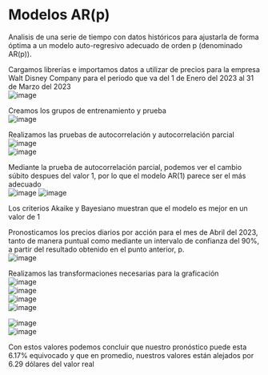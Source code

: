 # Modelos AR(p)

Analisis de una serie de tiempo con datos históricos para ajustarla de forma óptima a un modelo auto-regresivo adecuado de orden p (denominado AR(p)).

Cargamos librerías e importamos datos a utilizar de precios para la empresa Walt Disney Company para el periodo que va del 1 de Enero del 2023 al 31 de Marzo del 2023
<br>![image](https://github.com/user-attachments/assets/698eb2c8-ea6b-4af1-88fb-9f85a89946a7)

Creamos los grupos de entrenamiento y prueba
<br>![image](https://github.com/user-attachments/assets/ce97fda0-cf02-4381-9b3c-dde8b6f0a873)

Realizamos las pruebas de autocorrelación y autocorrelación parcial
<br>![image](https://github.com/user-attachments/assets/54758cb2-b1ca-494e-92c6-1dd32df742f6)
<br>![image](https://github.com/user-attachments/assets/3b27f897-5452-48d4-9d5b-ade54623f198)

Mediante la prueba de autocorrelación parcial, podemos ver el cambio súbito despues del valor 1, por lo que el modelo AR(1) parece ser el más adecuado
<br>![image](https://github.com/user-attachments/assets/beed631c-155a-4f41-8257-68708f24c726) ![image](https://github.com/user-attachments/assets/039f6cbd-a7cd-463d-8d34-6148c8321528)

Los criterios Akaike y Bayesiano muestran que el modelo es mejor en un valor de 1

Pronosticamos los precios diarios por acción para el mes de Abril del 2023, tanto de manera puntual como mediante un intervalo de confianza del 90%, a partir del resultado obtenido en el punto anterior, p.
<br>![image](https://github.com/user-attachments/assets/a199e061-e53d-4877-8261-f5b5b82c8f58)

Realizamos las transformaciones necesarias para la graficación
<br>![image](https://github.com/user-attachments/assets/3655e94f-3023-4729-8756-d7cabdb7416a)
<br>![image](https://github.com/user-attachments/assets/960c6e74-757e-41ad-9fa6-415e53bea7d5)
<br>![image](https://github.com/user-attachments/assets/3dfd4831-6ab3-4d10-a4c6-82a3a8f5a280)
<br>![image](https://github.com/user-attachments/assets/d3df87b8-cea9-40dc-a789-521293a2381e)

![image](https://github.com/user-attachments/assets/a5978e98-ffea-4179-99d7-d67f33fb5cf8)
<br>![image](https://github.com/user-attachments/assets/cf6445bc-b5e0-4804-8cc7-60dfc1b33be3)

Con estos valores podemos concluir que nuestro pronóstico puede esta 6.17% equivocado y que en promedio, nuestros valores están alejados por 6.29 dólares del valor real
